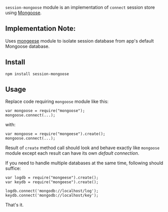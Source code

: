 `session-mongoose` module is an implementation of `connect` session store using [Mongoose](http://mongoosejs.com).

## Implementation Note:

Uses [mongeese](https://github/donpark/mongeese) module to isolate session database from app's default Mongoose database.

## Install

    npm install session-mongoose

## Usage

Replace code requiring `mongoose` module like this:

    var mongoose = require("mongoose");
    mongoose.connect(...);
    
with:

    var mongoose = require("mongeese").create();
    mongoose.connect(...);
    
Result of `create` method call should look and behave exactly like `mongoose` module
except each result can have its own *default connection*.
    
If you need to handle multiple databases at the same time, following should suffice:

    var logdb = require("mongeese").create();
    var keydb = require("mongeese").create();
    
    logdb.connect('mongodb://localhost/log');
    keydb.connect('mongodb://localhost/key');
    
That's it.
